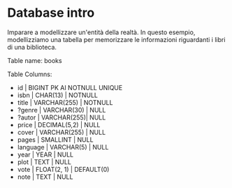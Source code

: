 # Database intro

Imparare a modellizzare un'entità della realtà.
In questo esempio, modellizziamo una tabella per memorizzare le informazioni riguardanti i libri di una biblioteca.

Table name:
books

Table Columns:

- id | BIGINT PK AI NOTNULL UNIQUE
- isbn | CHAR(13) | NOTNULL
- title | VARCHAR(255) | NOTNULL
- ?genre | VARCHAR(30) | NULL
- ?autor | VARCHAR(255)| NULL
- price | DECIMAL(5,2) | NULL
- cover | VARCHAR(255) | NULL
- pages | SMALLINT | NULL
- language | VARCHAR(5) | NULL
- year | YEAR | NULL
- plot | TEXT | NULL
- vote | FLOAT(2, 1) | DEFAULT(0)
- note | TEXT | NULL
